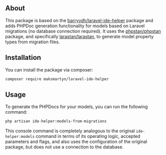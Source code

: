 ## About

This package is based on the [barryvdh/laravel-ide-helper](https://github.com/barryvdh/laravel-ide-helper) package 
and adds PHPDoc generation functionality for models based on Laravel migrations (no database connection required). 
It uses the [phpstan/phpstan](https://github.com/phpstan/phpstan) package, 
and specifically [larastan/larastan](https://github.com/larastan/larastan), 
to generate model property types from migration files.

## Installation

You can install the package via composer:

```bash
composer require maksmartyn/laravel-ide-helper
```

## Usage

To generate the PHPDocs for your models, you can run the following command:

```bash
php artisan ide-helper:models-from-migrations
```

This console command is completely analogous to the original `ide-helper:models` command in terms of its operating logic, 
accepted parameters and flags, and also uses the configuration of the original package, but does not use a connection to the database.